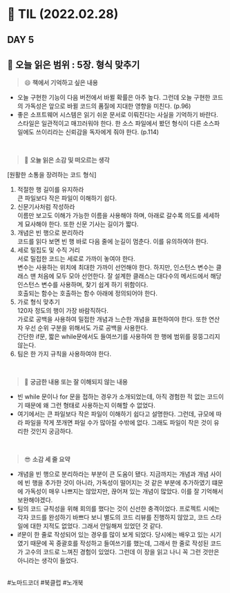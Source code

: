 # :pencil: TIL (2022.02.28)
## DAY 5
:book: 오늘 읽은 범위 : 5장. 형식 맞추기
---
> :smile: **책에서 기억하고 싶은 내용**
 + 오늘 구현한 기능이 다음 버전에서 바뀔 확률은 아주 높다. 그런데 오늘 구현한 코드의 가독성은 앞으로 바뀔 코드의 품질에 지대한 영향을 미친다. (p.96)
 + 좋은 소프트웨어 시스템은 읽기 쉬운 문서로 이뤄진다는 사실을 기억하기 바란다. 스타일은 일관적이고 매끄러워야 한다. 한 소스 파일에서 봤던 형식이 다른 소스파일에도 쓰이리라는 신뢰감을 독자에게 줘야 한다. (p.114)
 
 <br>
 
> :thinking: **오늘 읽은 소감 및 떠오르는 생각**  

  [원활한 소통을 장려하는 코드 형식]
  1. 적절한 행 길이를 유지하라  
     큰 파일보다 작은 파일이 이해하기 쉽다.
  2. 신문기사처럼 작성하라  
     이름만 보고도 이해가 가능한 이름을 사용해야 하며, 아래로 갈수록 의도를 세세하게 묘사해야 한다. 또한 신문 기사는 길이가 짧다.
  3. 개념은 빈 행으로 분리하라  
     코드를 읽다 보면 빈 행 바로 다음 줄에 눈길이 멈춘다. 이를 유의하여야 한다.
  4. 세로 밀집도 및 수직 거리  
     서로 밀접한 코드는 세로로 가까이 놓여야 한다.  
     변수는 사용하는 위치에 최대한 가까이 선언해야 한다. 하지만, 인스턴스 변수는 클래스 맨 처음에 모두 모아 선언한다. 잘 설계한 클래스는 대다수의 메서드에서 해당 인스턴스 변수를 사용하며, 찾기 쉽게 하기 위함이다.  
     호출되는 함수는 호출하는 함수 아래에 정의되어야 한다. 
  5. 가로 형식 맞추기  
     120자 정도의 행이 가장 바람직하다.  
     가로로 공백을 사용하여 밀접한 개념과 느슨한 개념을 표현하여야 한다. 또한 연산자 우선 순위 구분을 위해서도 가로 공백을 사용한다.  
     간단한 if문, 짧은 while문에서도 들여쓰기를 사용하여 한 행에 범위를 뭉뚱그리지 않는다.
  6. 팀은 한 가지 규칙을 사용하여야 한다.
     

 <br>

> :mag_right: **궁금한 내용 또는 잘 이해되지 않는 내용**
 + 빈 while 문이나 for 문을 접하는 경우가 소개되었는데, 아직 경험한 적 없는 코드이기 때문에 왜 그런 형태로 사용하는지 이해할 수 없었다.
 + 여기에서는 큰 파일보다 작은 파일이 이해하기 쉽다고 설명한다. 그런데, 규모에 따라 파일을 작게 쪼개면 파일 수가 많아질 수밖에 없다. 그래도 파일이 작은 것이 유리한 것인지 궁금하다.
 
 <br>
 
> :sunglasses: **소감 세 줄 요약**
 + 개념을 빈 행으로 분리하라는 부분이 큰 도움이 됐다. 지금까지는 개념과 개념 사이에 빈 행을 추가한 것이 아니라, 가독성이 떨어지는 것 같은 부분에 추가하였기 떄문에 가독성이 매우 나쁘지는 않았지만, 끊어져 있는 개념이 많았다. 이를 잘 기억해서 보완해야겠다.
 + 팀의 코드 규칙성을 위해 회의를 했다는 것이 신선한 충격이었다. 프로젝트 시에는 각자 코드를 완성하기 바쁘다 보니 별도의 코드 리뷰를 진행하지 않았고, 코드 스타일에 대한 지적도 없었다. 그래서 안일해져 있었던 것 같다.
 + if문이 한 줄로 작성되어 있는 경우를 많이 보게 되었다. 당시에는 배우고 있는 시기였기 때문에 꼭 중괄호를 작성하고 들여쓰기를 했는데, 그래서 한 줄로 작성된 코드가 고수의 코드로 느껴진 경험이 있었다. 그런데 이 장을 읽고 나니 꼭 그런 것만은 아니라는 생각이 들었다.
 
 <br>
 #노마드코더 #북클럽 #노개북